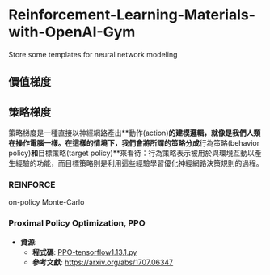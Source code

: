 # Reinforcement-Learning-Materials-with-OpenAI-Gym
Store some templates for neural network modeling

## 價值梯度

## 策略梯度
策略梯度是一種直接以神經網路產出**動作(action)**的建模邏輯，就像是我們人類在操作電腦一樣。在這樣的情境下，我們會將所謂的策略分成**行為策略(behavior policy)**和**目標策略(target policy)**來看待：行為策略表示被用於與環境互動以產生經驗的功能，而目標策略則是利用這些經驗學習優化神經網路決策規則的過程。

### REINFORCE
on-policy Monte-Carlo

### Proximal Policy Optimization, PPO
- **資源**:
    - **程式碼**: [PPO-tensorflow1.13.1.py](#code)
    - **參考文獻**: https://arxiv.org/abs/1707.06347
